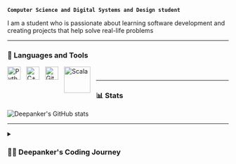 **`Computer Science and Digital Systems and Design student`**

I am a student who is passionate about learning software development and creating projects that help solve real-life problems

---

### 🧰 Languages and Tools

<img align="left" alt="Python" width="30px" style="padding-right:10px;" src="https://cdn.jsdelivr.net/gh/devicons/devicon/icons/python/python-plain.svg" />
<img align="left" alt="C++" width="30px" style="padding-right:10px;" src="https://cdn.jsdelivr.net/gh/devicons/devicon/icons/cplusplus/cplusplus-line.svg" /><img align="left" alt="GitHub" width="30px" style="padding-right:10px;" src="https://cdn.jsdelivr.net/gh/devicons/devicon/icons/github/github-original.svg" />
<img align = "left" alt = "Scala" width = "60px" style ="padding-right:10px;" src = "https://user-images.githubusercontent.com/95539000/204843121-0c98ddff-ee6c-49a7-84dd-57ba3373cc97.png"/>
<br />



--- 
### 📊 Stats

![Deepanker's GitHub stats](https://github-readme-stats.vercel.app/api?username=Deepanker5&show_icons=true&theme=gruvbox)

---
<details>
 <summary><h3>👨‍💻 Deepanker's Coding Journey</h3></summary>
 My coding journey started at quite an early age, I first started my coding journey during 2018, where I built the Follow Bot as a part of a summer course  that I signed up to during high school. The purpose of the project was to create a robot that follows the owner and carries a payload for the owner. I ended up coding the project. After building my first project, I was captivated by the ability to solve day-to-day problems through coding. Ever since I built my first project, I have picked up a couple of new languages and made a few projects to help me with my day-to-day life, such as the Time management app. Currently, I am learning full-stack development through using Javascript and the MERN stack. 
 
